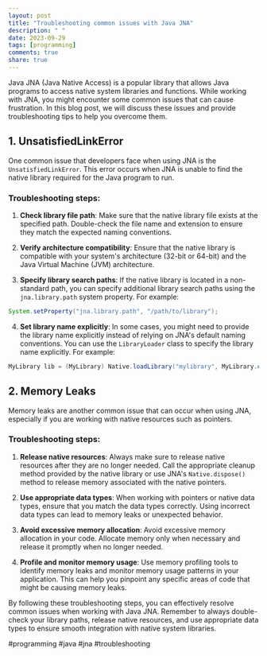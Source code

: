 ```yaml
---
layout: post
title: "Troubleshooting common issues with Java JNA"
description: " "
date: 2023-09-29
tags: [programming]
comments: true
share: true
---
```


Java JNA (Java Native Access) is a popular library that allows Java programs to access native system libraries and functions. While working with JNA, you might encounter some common issues that can cause frustration. In this blog post, we will discuss these issues and provide troubleshooting tips to help you overcome them.

## 1. UnsatisfiedLinkError

One common issue that developers face when using JNA is the `UnsatisfiedLinkError`. This error occurs when JNA is unable to find the native library required for the Java program to run.

### Troubleshooting steps:

1. **Check library file path**: Make sure that the native library file exists at the specified path. Double-check the file name and extension to ensure they match the expected naming conventions.

2. **Verify architecture compatibility**: Ensure that the native library is compatible with your system's architecture (32-bit or 64-bit) and the Java Virtual Machine (JVM) architecture.

3. **Specify library search paths**: If the native library is located in a non-standard path, you can specify additional library search paths using the `jna.library.path` system property. For example:
```java
System.setProperty("jna.library.path", "/path/to/library");
```

4. **Set library name explicitly**: In some cases, you might need to provide the library name explicitly instead of relying on JNA's default naming conventions. You can use the `LibraryLoader` class to specify the library name explicitly. For example:
```java
MyLibrary lib = (MyLibrary) Native.loadLibrary("mylibrary", MyLibrary.class);
```

## 2. Memory Leaks

Memory leaks are another common issue that can occur when using JNA, especially if you are working with native resources such as pointers.

### Troubleshooting steps:

1. **Release native resources**: Always make sure to release native resources after they are no longer needed. Call the appropriate cleanup method provided by the native library or use JNA's `Native.dispose()` method to release memory associated with the native pointers.

2. **Use appropriate data types**: When working with pointers or native data types, ensure that you match the data types correctly. Using incorrect data types can lead to memory leaks or unexpected behavior.

3. **Avoid excessive memory allocation**: Avoid excessive memory allocation in your code. Allocate memory only when necessary and release it promptly when no longer needed.

4. **Profile and monitor memory usage**: Use memory profiling tools to identify memory leaks and monitor memory usage patterns in your application. This can help you pinpoint any specific areas of code that might be causing memory leaks.

By following these troubleshooting steps, you can effectively resolve common issues when working with Java JNA. Remember to always double-check your library paths, release native resources, and use appropriate data types to ensure smooth integration with native system libraries.

#programming #java #jna #troubleshooting